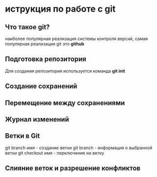 # иструкция по работе с git

## Что такое git?
наиболее популярная реализация системы контроля версий, самая популярная реализация git это **github**
## Подготовка репозитория
Для создания репозитория используется команда **git init**
## Создание сохранений

## Перемещение между сохранениями

## Журнал изменений 

## Ветки в Git
git branch имя - создание ветки
git branch - информация о выбранной ветки
git checkout имя - перключение на ветку 

## Слияние веток и разрешение конфликтов
